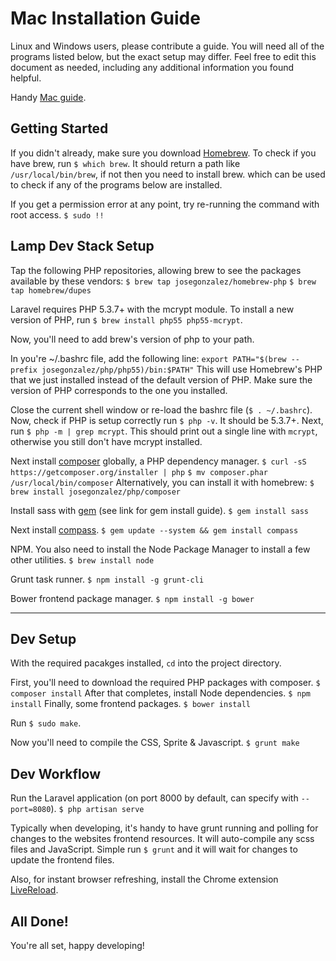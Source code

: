 # Mac Installation Guide

Linux and Windows users, please contribute a guide. You will need all of the programs listed below, but the exact setup may differ. Feel free to edit this document as needed, including any additional information you found helpful.

Handy [Mac guide](http://www.createdbypete.com/articles/php-54-development-on-os-x-with-mysql-and-laravel-4/).

## Getting Started

If you didn't already, make sure you download [Homebrew](http://brew.sh/).
To check if you have brew, run `$ which brew`. It should return a path like `/usr/local/bin/brew`, if not then you need to install brew. which can be used to check if any of the programs below are installed.

If you get a permission error at any point, try re-running the command with root access. 
`$ sudo !!`

## Lamp Dev Stack Setup

Tap the following PHP repositories, allowing brew to see the packages available by these vendors: 
`$ brew tap josegonzalez/homebrew-php`
`$ brew tap homebrew/dupes`

Laravel requires PHP 5.3.7+ with the mcrypt module.
To install a new version of PHP, run `$ brew install php55 php55-mcrypt`.

Now, you'll need to add brew's version of php to your path.

In you're ~/.bashrc file, add the following line:
`export PATH="$(brew --prefix josegonzalez/php/php55)/bin:$PATH"`
This will use Homebrew's PHP that we just installed instead of the default version of PHP. Make sure the version of PHP corresponds to the one you installed.

Close the current shell window or re-load the bashrc file (`$ . ~/.bashrc`). Now, check if PHP is setup correctly run `$ php -v`. It should be 5.3.7+. Next, run `$ php -m | grep mcrypt`. This should print out a single line with `mcrypt`, otherwise you still don't have mcrypt installed.

Next install [composer](https://getcomposer.org/doc/00-intro.md#globally) globally, a PHP dependency manager.
`$ curl -sS https://getcomposer.org/installer | php`
`$ mv composer.phar /usr/local/bin/composer`
Alternatively, you can install it with homebrew:
`$ brew install josegonzalez/php/composer`

Install sass with [gem](http://rubygems.org/pages/download) (see link for gem install guide). `$ gem install sass`

Next install [compass](http://compass-style.org/install/).
`$ gem update --system && gem install compass`

NPM. You also need to install the Node Package Manager to install a few other utilities.
`$ brew install node`

Grunt task runner.
`$ npm install -g grunt-cli`

Bower frontend package manager.
`$ npm install -g bower`

------

## Dev Setup

With the required pacakges installed, `cd` into the project directory.

First, you'll need to download the required PHP packages with composer. 
`$ composer install`
After that completes, install Node dependencies. 
`$ npm install`
Finally, some frontend packages. 
`$ bower install`

Run `$ sudo make`.

Now you'll need to compile the CSS, Sprite & Javascript.
`$ grunt make`

## Dev Workflow

Run the Laravel application (on port 8000 by default, can specify with `--port=8080`).
`$ php artisan serve`

Typically when developing, it's handy to have grunt running and polling for changes to the websites frontend resources. It will auto-compile any scss files and JavaScript. Simple run `$ grunt` and it will wait for changes to update the frontend files.

Also, for instant browser refreshing, install the Chrome extension [LiveReload](https://chrome.google.com/webstore/detail/livereload/jnihajbhpnppcggbcgedagnkighmdlei?hl=en).

## All Done!

You're all set, happy developing!
